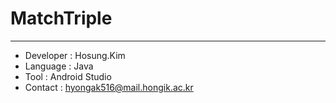 # MatchTriple
***
* Developer : Hosung.Kim
* Language : Java
* Tool : Android Studio
* Contact : <hyongak516@mail.hongik.ac.kr>
